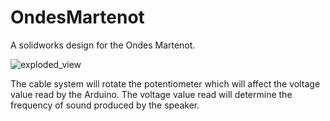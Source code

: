 # OndesMartenot

A solidworks design for the Ondes Martenot.

![exploded_view](https://user-images.githubusercontent.com/46638829/181084043-4bfa635b-099e-43d7-a0b6-f4a91b7109eb.gif)

The cable system will rotate the potentiometer which will affect the voltage value read by the Arduino. The voltage value read will determine the frequency of sound produced by the speaker. 
